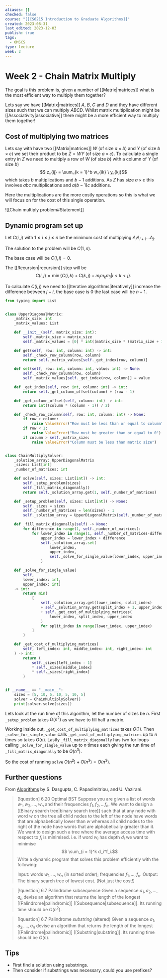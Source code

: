```yaml
---
aliases: []
checked: false
course: "[[CS6215 Introduction to Graduate Algorithms]]"
created: 2023-08-31
last_edited: 2023-12-03
publish: true
tags:
  - OMSCS
type: lecture
week: 2
---
```

# Week 2 - Chain Matrix Multiply

The goal is this problem is, given a number of [[Matrix|matrices]] what is the most efficient way to multiply them together?

Lets say we have [[Matrix|matrices]] $A$, $B$, $C$ and $D$ and they have different sizes such that we can multiply $A B C D$. Whilst matrix multiplication might be [[Associativity|associative]] there might be a more efficient way to multiply them together!

## Cost of multiplying two matrices

Lets say with have two [[Matrix|matrices]] $W$ (of size $a \times b$) and $Y$ (of size $b \times c$) we set their product to be $Z = WY$ (of size $a \times c$). To calculate a single entry in $Z$ we need to multiply a row of $W$ (of size $b$) with a column of $Y$ (of size $b$)
$$ z_{ij} = \sum_{k = 1}^b w_{ik} \ y_{kj}$$
which takes $b$ multiplications and $b-1$ additions. As $Z$ has size $a \times c$ this involves $abc$ multiplications and $a(b-1)c$ additions.

Here the multiplications are the more costly operations so this is what we will focus on for the cost of this single operation.

![[Chain multiply problem#Statement]]

## Dynamic program set up

Let $C(i,j)$ with $1 \leq i \leq j \leq n$ be the minimum cost of multiplying $A_i A_{i+1} \ldots A_j$.

The solution to the problem will be $C(1,n)$.

The base case will be $C(i,i) = 0$.

The [[Recursion|recursion]] step will be
$$ C(i,j) = \min\{C(i,k) + C(k,j) + m_im_km_j \vert i < k < j\}.$$

To calculate $C(i,j)$ we need to [[Iterative algorithms|iteratively]] increase the difference between $j - i$, the base case is $0$ the last case will be $n-1$.

```python
from typing import List


class UpperDiagonalMatrix:
    _matrix_size: int
    _matrix_values: List

    def __init__(self, matrix_size: int):
        self._matrix_size = matrix_size
        self._matrix_values = [0] * int((matrix_size * (matrix_size + 1)) / 2)

    def get(self, row: int, column: int) -> int:
        self._check_row_column(row, column)
        return self._matrix_values[self._get_index(row, column)]

    def set(self, row: int, column: int, value: int) -> None:
        self._check_row_column(row, column)
        self._matrix_values[self._get_index(row, column)] = value

    def _get_index(self, row: int, column: int) -> int:
        return self._get_column_offset(column) + (row - 1)

    def _get_column_offset(self, column: int) -> int:
        return int((column * (column - 1)) / 2)

    def _check_row_column(self, row: int, column: int) -> None:
        if row > column:
            raise ValueError("Row must be less than or equal to column")
        if row < 1:
            raise ValueError("Row must be greater than or equal to 0")
        if column > self._matrix_size:
            raise ValueError("Column must be less than matrix size")


class ChainMultiplySolver:
    _solution_array: UpperDiagonalMatrix
    _sizes: List[int]
    _number_of_matrices: int

    def solve(self, sizes: List[int]) -> int:
        self._setup_problem(sizes)
        self._fill_matrix_diagonally()
        return self._solution_array.get(1, self._number_of_matrices)

    def _setup_problem(self, sizes: List[int]) -> None:
        self._sizes = sizes
        self._number_of_matrices = len(sizes) - 1
        self._solution_array = UpperDiagonalMatrix(self._number_of_matrices)

    def _fill_matrix_diagonally(self) -> None:
        for difference in range(1, self._number_of_matrices):
            for lower_index in range(1, self._number_of_matrices-difference+1):
                upper_index = lower_index + difference
                self._solution_array.set(
                    lower_index,
                    upper_index,
                    self._solve_for_single_value(lower_index, upper_index),
                )

    def _solve_for_single_value(
	    self,
	    lower_index: int,
	    upper_index: int)
	-> int:
        return min(
            [
                self._solution_array.get(lower_index, split_index)
                + self._solution_array.get(split_index + 1, upper_index)
                + self._get_cost_of_multiplying_matrices(
                    lower_index, split_index, upper_index
                )
                for split_index in range(lower_index, upper_index)
            ]
        )

    def _get_cost_of_multiplying_matrices(
        self, left_index: int, middle_index: int, right_index: int
    ) -> int:
        return (
            self._sizes[left_index - 1]
            * self._sizes[middle_index]
            * self._sizes[right_index]
        )


if __name__ == "__main__":
    sizes = [5, 10, 5, 10, 5, 10, 5]
    solver = ChainMultiplySolver()
    print(solver.solve(sizes))
```

Lets look at the run time of this algorithm, let the number of sizes be $n$. First `_setup_problem` takes $O(n^2)$ as we have to fill half a matrix.

Working inside out, `_get_cost_of_multiplying_matrices` takes $O(1)$.  Then `_solve_for_single_value` calls `_get_cost_of_multiplying_matrices` up to $n$ times so takes $O(n)$. Lastly `_fill_matrix_diagonally` has two for loops calling `_solve_for_single_value` up to $n$ times each giving the run time of `_fill_matrix_diagonally` to be $O(n^3)$.

So the cost of running `solve` $O(n^2) + O(n^3) = O(n^3)$.

## Further questions

From [Algorithms](http://algorithmics.lsi.upc.edu/docs/Dasgupta-Papadimitriou-Vazirani.pdf) by S. Dasgupta, C. Papadimitriou, and U. Vazirani.

>[!question] 6.20 Optimal BST
>Suppose you are given a list of words $w_1, w_2, \ldots, w_n$ and their frequencies $f_1, f_2, \ldots f_n$. We want to design a [[Binary search tree|binary search tree]] such that at any node with word $w$ on the tree all child nodes to the left of the node have words that are alphabetically lower than $w$ whereas all child nodes to the right of the node have words that are alphabetically greater than it. We want to design such a tree where the average access time with respect to $f_i$ is minimised. i.e. if word $w_i$ has depth $d_i$ we want to minimise
>$$ \sum_{i = 1}^k d_i*f_i.$$
>Write a dynamic program that solves this problem efficiently with the following:
>
>Input: words $w_1, \ldots, w_n$ (in sorted order); frequencies $f_1, \ldots, f_n$.
>Output: The binary search tree of lowest cost.  (Not just the cost!)

>[!question] 6.7 Palindrome subsequence
>Given a sequence $a_1, a_2, \ldots, a_n$ devise an algorithm that returns the length of the longest [[Palindrome|palindromic]] [[Subsequence|subsequence]]. Its running time should be $O(n^2)$.

>[!question] 6.7 Palindrome *substring* (altered)
>Given a sequence $a_1, a_2, \ldots, a_n$ devise an algorithm that returns the length of the longest [[Palindrome|palindromic]] [[Substring|substring]]. Its running time should be $O(n)$.

## Tips

- First find a solution using substrings.
- Then consider if substrings was necessary, could you use prefixes?
